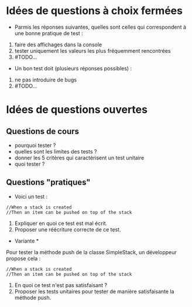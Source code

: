 # Idées de questions à choix fermées
* Parmis les réponses suivantes, quelles sont celles qui correspondent à une bonne pratique de test :
1. faire des affichages dans la console
2. tester uniquement les valeurs les plus fréquemment rencontrées
3. #TODO...
* Un bon test doit (plusieurs réponses possibles) :
1. ne pas introduire de bugs
2. #TODO...


# Idées de questions ouvertes

## Questions de cours
* pourquoi tester ?
* quelles sont les limites des tests ?
* donner les 5 critères qui caractérisent un test unitaire
* quoi tester ?

## Questions "pratiques"
* Voici un test :
```
//When a stack is created
//Then an item can be pushed on top of the stack
```
1. Expliquer en quoi ce test est mal écrit.
2. Proposer une réécriture correcte de ce test.

* Variante *

Pour tester la méthode push de la classe SimpleStack, un développeur propose cela :
```
//When a stack is created
//Then an item can be pushed on top of the stack
```
1. En quoi ce test n'est pas satisfaisant ?
2. Proposer les tests unitaires pour tester de manière satisfaisante la méthode push.